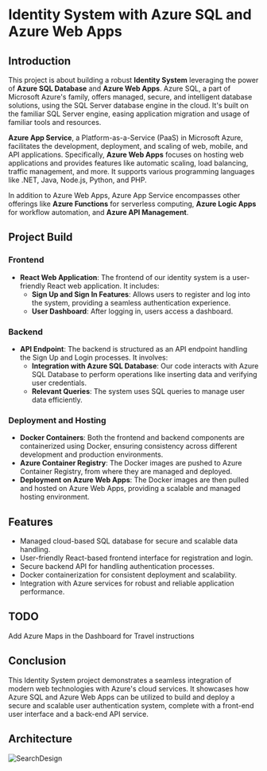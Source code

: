 # Identity System with Azure SQL and Azure Web Apps

## Introduction

This project is about building a robust **Identity System** leveraging the power of **Azure SQL Database** and **Azure Web Apps**. Azure SQL, a part of Microsoft Azure's family, offers managed, secure, and intelligent database solutions, using the SQL Server database engine in the cloud. It's built on the familiar SQL Server engine, easing application migration and usage of familiar tools and resources.

**Azure App Service**, a Platform-as-a-Service (PaaS) in Microsoft Azure, facilitates the development, deployment, and scaling of web, mobile, and API applications. Specifically, **Azure Web Apps** focuses on hosting web applications and provides features like automatic scaling, load balancing, traffic management, and more. It supports various programming languages like .NET, Java, Node.js, Python, and PHP. 

In addition to Azure Web Apps, Azure App Service encompasses other offerings like **Azure Functions** for serverless computing, **Azure Logic Apps** for workflow automation, and **Azure API Management**.

## Project Build

### Frontend

- **React Web Application**: The frontend of our identity system is a user-friendly React web application. It includes:
  - **Sign Up and Sign In Features**: Allows users to register and log into the system, providing a seamless authentication experience.
  - **User Dashboard**: After logging in, users access a dashboard.

### Backend

- **API Endpoint**: The backend is structured as an API endpoint handling the Sign Up and Login processes. It involves:
  - **Integration with Azure SQL Database**: Our code interacts with Azure SQL Database to perform operations like inserting data and verifying user credentials.
  - **Relevant Queries**: The system uses SQL queries to manage user data efficiently.

### Deployment and Hosting

- **Docker Containers**: Both the frontend and backend components are containerized using Docker, ensuring consistency across different development and production environments.
- **Azure Container Registry**: The Docker images are pushed to Azure Container Registry, from where they are managed and deployed.
- **Deployment on Azure Web Apps**: The Docker images are then pulled and hosted on Azure Web Apps, providing a scalable and managed hosting environment.

## Features

- Managed cloud-based SQL database for secure and scalable data handling.
- User-friendly React-based frontend interface for registration and login.
- Secure backend API for handling authentication processes.
- Docker containerization for consistent deployment and scalability.
- Integration with Azure services for robust and reliable application performance.
## TODO
   Add Azure Maps in the Dashboard for Travel instructions
## Conclusion

This Identity System project demonstrates a seamless integration of modern web technologies with Azure's cloud services. It showcases how Azure SQL and Azure Web Apps can be utilized to build and deploy a secure and scalable user authentication system, complete with a front-end user interface and a back-end API service.

## Architecture

![SearchDesign](https://github.com/passadis/react-customidentitydb/assets/53148138/c313783b-9dfb-40b6-bd8b-f8fa8fcd7ff3)
